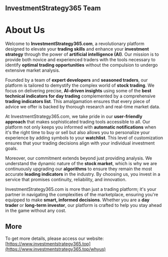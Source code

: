 ## InvestmentStrategy365 Team

# About Us

Welcome to **InvestmentStrategy365.com**, a revolutionary platform designed to elevate your **trading skills** and enhance your **investment strategy** through the power of **artificial intelligence (AI)**. Our mission is to provide both novice and experienced traders with the tools necessary to identify **optimal trading opportunities** without the compulsion to undergo extensive market analysis.

Founded by a team of **expert developers** and **seasoned traders**, our platform is tailored to demystify the complex world of **stock trading**. We focus on delivering precise, **AI-driven insights** using some of the **best technical indicators for day trading** complemented by a comprehensive **trading indicators list**. This amalgamation ensures that every piece of advice we offer is backed by thorough research and real-time market data.

At InvestmentStrategy365.com, we take pride in our **user-friendly approach** that makes sophisticated trading tools accessible to all. Our platform not only keeps you informed with **automatic notifications** when it's the right time to buy or sell but also allows you to personalize your experience by adding symbols to your **watchlist**. This level of customization ensures that your trading decisions align with your individual investment goals.

Moreover, our commitment extends beyond just providing analysis. We understand the dynamic nature of the **stock market**, which is why we are continuously upgrading our **algorithms** to ensure they remain the most accurate **leading indicators** in the industry. By choosing us, you invest in a service that promises continuity, reliability, and innovation.

InvestmentStrategy365.com is more than just a trading platform; it's your partner in navigating the complexities of the marketplace, ensuring you're equipped to make **smart, informed decisions**. Whether you are a **day trader** or **long-term investor**, our platform is crafted to help you stay ahead in the game without any cost.


## More
To get more details, please access our website: [https://www.investmentstrategy365.top](https://www.investmentstrategy365.top/whyus)
